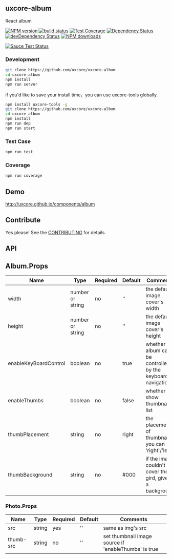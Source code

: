 ## uxcore-album

React album

[![NPM version][npm-image]][npm-url]
[![build status][travis-image]][travis-url]
[![Test Coverage][coveralls-image]][coveralls-url]
[![Dependency Status][dep-image]][dep-url]
[![devDependency Status][devdep-image]][devdep-url] 
[![NPM downloads][downloads-image]][npm-url]

[![Sauce Test Status][sauce-image]][sauce-url]

[npm-image]: http://img.shields.io/npm/v/uxcore-album.svg?style=flat-square
[npm-url]: http://npmjs.org/package/uxcore-album
[travis-image]: https://img.shields.io/travis/uxcore/uxcore-album.svg?style=flat-square
[travis-url]: https://travis-ci.org/uxcore/uxcore-album
[coveralls-image]: https://img.shields.io/coveralls/uxcore/uxcore-album.svg?style=flat-square
[coveralls-url]: https://coveralls.io/r/uxcore/uxcore-album?branch=master
[dep-image]: http://img.shields.io/david/uxcore/uxcore-album.svg?style=flat-square
[dep-url]: https://david-dm.org/uxcore/uxcore-album
[devdep-image]: http://img.shields.io/david/dev/uxcore/uxcore-album.svg?style=flat-square
[devdep-url]: https://david-dm.org/uxcore/uxcore-album#info=devDependencies
[downloads-image]: https://img.shields.io/npm/dm/uxcore-album.svg
[sauce-image]: https://saucelabs.com/browser-matrix/uxcore-album.svg
[sauce-url]: https://saucelabs.com/u/uxcore-album


### Development

```sh
git clone https://github.com/uxcore/uxcore-album
cd uxcore-album
npm install
npm run server
```

if you'd like to save your install time，you can use uxcore-tools globally.

```sh
npm install uxcore-tools -g
git clone https://github.com/uxcore/uxcore-album
cd uxcore-album
npm install
npm run dep
npm run start
```

### Test Case

```sh
npm run test
```

### Coverage

```sh
npm run coverage
```

## Demo

http://uxcore.github.io/components/album

## Contribute

Yes please! See the [CONTRIBUTING](https://github.com/uxcore/uxcore/blob/master/CONTRIBUTING.md) for details.

## API

## Album.Props

| Name | Type | Required | Default | Comments |
|---|---|---|---|---|
| width | number or string | no | '' | the default image cover's width |
| height | number or string | no | '' | the default image cover's height |
| enableKeyBoardControl | boolean | no | true | whether the album can be controlled by the keyboard navigation |
| enableThumbs | boolean | no | false | whether the show thumbnail list|
| thumbPlacement | string | no | right | the placement of thumbnail, you can set 'right'/'left' |
| thumbBackground | string | no | #000 | if the image couldn't cover the gird, give it a background|

### Photo.Props

| Name | Type | Required | Default | Comments |
|---|---|---|---|---|
| src | string | yes | '' | same as img's src |
| thumb-src | string | no | '' | set thumbnail image source if 'enableThumbs' is true |


